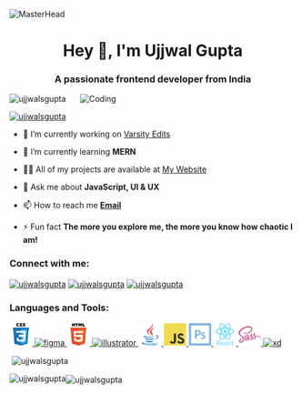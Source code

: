 ![MasterHead](https://repository-images.githubusercontent.com/588181932/e36ec678-7984-4cdd-8e4c-a3932772ff8e)
<!--![Header](./[])-->
<h1 align="center">Hey 👋, I'm Ujjwal Gupta</h1>
<h3 align="center">A passionate frontend developer from India</h3>
<!-- <img align="right" alt="Coding" width="400" src="https://t4.ftcdn.net/jpg/03/13/40/45/360_F_313404541_e9YZ3pht6oEEkMXuhxTboqXA2B2ShNnC.jpg"> -->
<img align="right" alt="Coding" width="380" src="https://media.tenor.com/YZPnGuPeZv8AAAAd/coding.gif">

<p align="left"> <img src="https://komarev.com/ghpvc/?username=ujjwalsgupta&label=Profile%20views&color=0e6cb4&style=flat-square" alt="ujjwalsgupta" /> </p>

<p align="left"> <a href="https://twitter.com/ujjwalsgupta" target="blank"><img src="https://img.shields.io/twitter/follow/ujjwalsgupta?logo=twitter&style=for-the-badge" alt="ujjwalsgupta" /></a> </p>

- 🔭 I’m currently working on [Varsity Edits](https://bit.ly/varsityedits)

- 🌱 I’m currently learning **MERN**

- 👨‍💻 All of my projects are available at [My Website](https://bit.ly/ujjwalgupta)

- 💬 Ask me about **JavaScript, UI & UX**

- 📫 How to reach me **[Email](guptaxujjwal@gmail.com)**

- ⚡ Fun fact **The more you explore me, the more you know how chaotic I am!**

<h3 align="left">Connect with me:</h3>
<p align="left">
<a href="https://instagram.com/ujjwalsgupta" target="blank"><img align="center" src="https://raw.githubusercontent.com/rahuldkjain/github-profile-readme-generator/master/src/images/icons/Social/instagram.svg" alt="ujjwalsgupta" height="30" width="40" /></a>
<a href="https://linkedin.com/in/ujjwalsgupta" target="blank"><img align="center" src="https://raw.githubusercontent.com/rahuldkjain/github-profile-readme-generator/master/src/images/icons/Social/linked-in-alt.svg" alt="ujjwalsgupta" height="30" width="40" /></a>
<a href="https://twitter.com/ujjwalsgupta" target="blank"><img align="center" src="https://raw.githubusercontent.com/rahuldkjain/github-profile-readme-generator/master/src/images/icons/Social/twitter.svg" alt="ujjwalsgupta" height="30" width="40" /></a>
</p>

<h3 align="left">Languages and Tools:</h3>
<p align="left"> <a href="https://www.w3schools.com/css/" target="_blank" rel="noreferrer"> <img src="https://raw.githubusercontent.com/devicons/devicon/master/icons/css3/css3-original-wordmark.svg" alt="css3" width="40" height="40"/> </a> <a href="https://www.figma.com/" target="_blank" rel="noreferrer"> <img src="https://www.vectorlogo.zone/logos/figma/figma-icon.svg" alt="figma" width="40" height="40"/> </a> <a href="https://www.w3.org/html/" target="_blank" rel="noreferrer"> <img src="https://raw.githubusercontent.com/devicons/devicon/master/icons/html5/html5-original-wordmark.svg" alt="html5" width="40" height="40"/> </a> <a href="https://www.adobe.com/in/products/illustrator.html" target="_blank" rel="noreferrer"> <img src="https://www.vectorlogo.zone/logos/adobe_illustrator/adobe_illustrator-icon.svg" alt="illustrator" width="40" height="40"/> </a> <a href="https://www.java.com" target="_blank" rel="noreferrer"> <img src="https://raw.githubusercontent.com/devicons/devicon/master/icons/java/java-original.svg" alt="java" width="40" height="40"/> </a> <a href="https://developer.mozilla.org/en-US/docs/Web/JavaScript" target="_blank" rel="noreferrer"> <img src="https://raw.githubusercontent.com/devicons/devicon/master/icons/javascript/javascript-original.svg" alt="javascript" width="40" height="40"/> </a> <a href="https://www.photoshop.com/en" target="_blank" rel="noreferrer"> <img src="https://raw.githubusercontent.com/devicons/devicon/master/icons/photoshop/photoshop-line.svg" alt="photoshop" width="40" height="40"/> </a> <a href="https://reactjs.org/" target="_blank" rel="noreferrer"> <img src="https://raw.githubusercontent.com/devicons/devicon/master/icons/react/react-original-wordmark.svg" alt="react" width="40" height="40"/> </a> <a href="https://sass-lang.com" target="_blank" rel="noreferrer"> <img src="https://raw.githubusercontent.com/devicons/devicon/master/icons/sass/sass-original.svg" alt="sass" width="40" height="40"/> </a> <a href="https://www.adobe.com/products/xd.html" target="_blank" rel="noreferrer"> <img src="https://cdn.worldvectorlogo.com/logos/adobe-xd.svg" alt="xd" width="40" height="40"/> </a> </p>



<p>&nbsp;<img align="center" src="https://github-readme-stats.vercel.app/api?username=ujjwalsgupta&show_icons=true&locale=en" alt="ujjwalsgupta" /></p>
<p><img align="left" src="https://github-readme-stats.vercel.app/api/top-langs?username=ujjwalsgupta&show_icons=true&locale=en&layout=compact" alt="ujjwalsgupta" /></p>
<p><img align="center" src="https://github-readme-streak-stats.herokuapp.com/?user=ujjwalsgupta&" alt="ujjwalsgupta" /></p>

